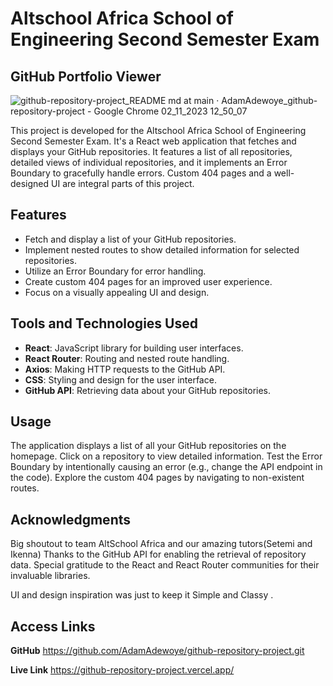 # Altschool Africa School of Engineering Second Semester Exam

## GitHub Portfolio Viewer
![github-repository-project_README md at main · AdamAdewoye_github-repository-project - Google Chrome 02_11_2023 12_50_07](https://github.com/AdamAdewoye/github-repository-project/assets/95681058/178bedaa-9069-4dae-bad8-e624aa2b0499)

This project is developed for the Altschool Africa School of Engineering Second Semester Exam. It's a React web application that fetches and displays your GitHub repositories. It features a list of all repositories, detailed views of individual repositories, and it implements an Error Boundary to gracefully handle errors. Custom 404 pages and a well-designed UI are integral parts of this project.

## Features

- Fetch and display a list of your GitHub repositories.
- Implement nested routes to show detailed information for selected repositories.
- Utilize an Error Boundary for error handling.
- Create custom 404 pages for an improved user experience.
- Focus on a visually appealing UI and design.

## Tools and Technologies Used

- **React**: JavaScript library for building user interfaces.
- **React Router**: Routing and nested route handling.
- **Axios**: Making HTTP requests to the GitHub API.
- **CSS**: Styling and design for the user interface.
- **GitHub API**: Retrieving data about your GitHub repositories.

## Usage
The application displays a list of all your GitHub repositories on the homepage.
Click on a repository to view detailed information.
Test the Error Boundary by intentionally causing an error (e.g., change the API endpoint in the code).
Explore the custom 404 pages by navigating to non-existent routes.

## Acknowledgments
Big shoutout to team AltSchool Africa and our amazing tutors(Setemi and Ikenna)
Thanks to the GitHub API for enabling the retrieval of repository data.
Special gratitude to the React and React Router communities for their invaluable libraries.

UI and design inspiration was just to keep it Simple and Classy .

## Access Links
**GitHub**
https://github.com/AdamAdewoye/github-repository-project.git

**Live Link**
https://github-repository-project.vercel.app/
